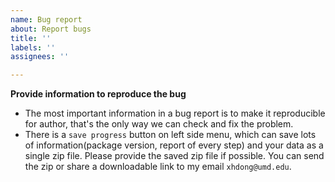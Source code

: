 ```yaml
---
name: Bug report
about: Report bugs
title: ''
labels: ''
assignees: ''

---
```


**Provide information to reproduce the bug**
- The most important information in a bug report is to make it reproducible for author, that's the only way we can check and fix the problem.
- There is a `save progress` button on left side menu, which can save lots of information(package version, report of every step) and your data as a single zip file. Please provide the saved zip file if possible. You can send the zip or share a downloadable link to my email `xhdong@umd.edu`.
